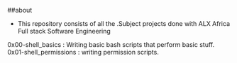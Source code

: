 ##about

- This repository consists of all the .Subject projects done with ALX Africa Full stack Software Engineering

0x00-shell_basics : Writing basic bash scripts that perform basic stuff.
0x01-shell_permissions : writing permission scripts.
